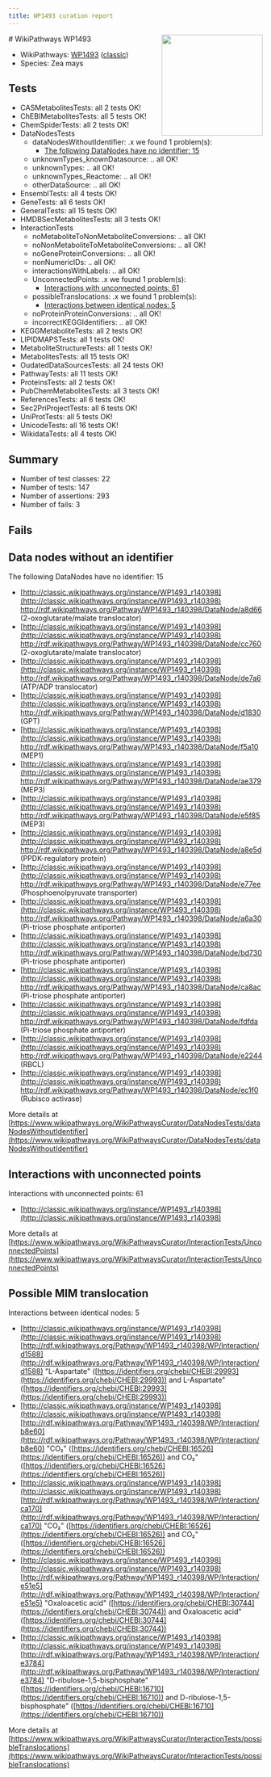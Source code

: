 ```yaml
---
title: WP1493 curation report
---
```


<img style="float: right; width: 200px" src="https://upload.wikimedia.org/wikipedia/commons/thumb/8/83/Wplogo_with_text_500.png/640px-Wplogo_with_text_500.png" />
# WikiPathways WP1493

* WikiPathways: [WP1493](https://wikipathways.org/pathways/WP1493) ([classic](https://classic.wikipathways.org/instance/WP1493))
* Species: Zea mays
## Tests
* CASMetabolitesTests: all 2 tests OK!
* ChEBIMetabolitesTests: all 5 tests OK!
* ChemSpiderTests: all 2 tests OK!
* DataNodesTests
    * dataNodesWithoutIdentifier: .x we found 1 problem(s):
        * [The following DataNodes have no identifier: 15](#8792c495)
    * unknownTypes_knownDatasource: .. all OK!
    * unknownTypes: .. all OK!
    * unknownTypes_Reactome: .. all OK!
    * otherDataSource: .. all OK!
* EnsemblTests: all 4 tests OK!
* GeneTests: all 6 tests OK!
* GeneralTests: all 15 tests OK!
* HMDBSecMetabolitesTests: all 3 tests OK!
* InteractionTests
    * noMetaboliteToNonMetaboliteConversions: .. all OK!
    * noNonMetaboliteToMetaboliteConversions: .. all OK!
    * noGeneProteinConversions: .. all OK!
    * nonNumericIDs: .. all OK!
    * interactionsWithLabels: .. all OK!
    * UnconnectedPoints: .x we found 1 problem(s):
        * [Interactions with unconnected points: 61](#7f1d4113)
    * possibleTranslocations: .x we found 1 problem(s):
        * [Interactions between identical nodes: 5](#1c11820a)
    * noProteinProteinConversions: .. all OK!
    * incorrectKEGGIdentifiers: .. all OK!
* KEGGMetaboliteTests: all 2 tests OK!
* LIPIDMAPSTests: all 1 tests OK!
* MetaboliteStructureTests: all 1 tests OK!
* MetabolitesTests: all 15 tests OK!
* OudatedDataSourcesTests: all 24 tests OK!
* PathwayTests: all 11 tests OK!
* ProteinsTests: all 2 tests OK!
* PubChemMetabolitesTests: all 3 tests OK!
* ReferencesTests: all 6 tests OK!
* Sec2PriProjectTests: all 6 tests OK!
* UniProtTests: all 5 tests OK!
* UnicodeTests: all 16 tests OK!
* WikidataTests: all 4 tests OK!


## Summary

* Number of test classes: 22
* Number of tests: 147
* Number of assertions: 293
* Number of fails: 3

## Fails

<a name="8792c495" />

## Data nodes without an identifier

The following DataNodes have no identifier: 15

* [http://classic.wikipathways.org/instance/WP1493_r140398](http://classic.wikipathways.org/instance/WP1493_r140398) http://rdf.wikipathways.org/Pathway/WP1493_r140398/DataNode/a8d66 (2-oxoglutarate/malate translocator)
* [http://classic.wikipathways.org/instance/WP1493_r140398](http://classic.wikipathways.org/instance/WP1493_r140398) http://rdf.wikipathways.org/Pathway/WP1493_r140398/DataNode/cc760 (2-oxoglutarate/malate translocator)
* [http://classic.wikipathways.org/instance/WP1493_r140398](http://classic.wikipathways.org/instance/WP1493_r140398) http://rdf.wikipathways.org/Pathway/WP1493_r140398/DataNode/de7a6 (ATP/ADP translocator)
* [http://classic.wikipathways.org/instance/WP1493_r140398](http://classic.wikipathways.org/instance/WP1493_r140398) http://rdf.wikipathways.org/Pathway/WP1493_r140398/DataNode/d1830 (GPT)
* [http://classic.wikipathways.org/instance/WP1493_r140398](http://classic.wikipathways.org/instance/WP1493_r140398) http://rdf.wikipathways.org/Pathway/WP1493_r140398/DataNode/f5a10 (MEP1)
* [http://classic.wikipathways.org/instance/WP1493_r140398](http://classic.wikipathways.org/instance/WP1493_r140398) http://rdf.wikipathways.org/Pathway/WP1493_r140398/DataNode/ae379 (MEP3)
* [http://classic.wikipathways.org/instance/WP1493_r140398](http://classic.wikipathways.org/instance/WP1493_r140398) http://rdf.wikipathways.org/Pathway/WP1493_r140398/DataNode/e5f85 (MEP3)
* [http://classic.wikipathways.org/instance/WP1493_r140398](http://classic.wikipathways.org/instance/WP1493_r140398) http://rdf.wikipathways.org/Pathway/WP1493_r140398/DataNode/a8e5d (PPDK-regulatory protein)
* [http://classic.wikipathways.org/instance/WP1493_r140398](http://classic.wikipathways.org/instance/WP1493_r140398) http://rdf.wikipathways.org/Pathway/WP1493_r140398/DataNode/e77ee (Phosphoenolpyruvate transporter)
* [http://classic.wikipathways.org/instance/WP1493_r140398](http://classic.wikipathways.org/instance/WP1493_r140398) http://rdf.wikipathways.org/Pathway/WP1493_r140398/DataNode/a6a30 (Pi-triose phosphate antiporter)
* [http://classic.wikipathways.org/instance/WP1493_r140398](http://classic.wikipathways.org/instance/WP1493_r140398) http://rdf.wikipathways.org/Pathway/WP1493_r140398/DataNode/bd730 (Pi-triose phosphate antiporter)
* [http://classic.wikipathways.org/instance/WP1493_r140398](http://classic.wikipathways.org/instance/WP1493_r140398) http://rdf.wikipathways.org/Pathway/WP1493_r140398/DataNode/ca8ac (Pi-triose phosphate antiporter)
* [http://classic.wikipathways.org/instance/WP1493_r140398](http://classic.wikipathways.org/instance/WP1493_r140398) http://rdf.wikipathways.org/Pathway/WP1493_r140398/DataNode/fdfda (Pi-triose phosphate antiporter)
* [http://classic.wikipathways.org/instance/WP1493_r140398](http://classic.wikipathways.org/instance/WP1493_r140398) http://rdf.wikipathways.org/Pathway/WP1493_r140398/DataNode/e2244 (RBCL)
* [http://classic.wikipathways.org/instance/WP1493_r140398](http://classic.wikipathways.org/instance/WP1493_r140398) http://rdf.wikipathways.org/Pathway/WP1493_r140398/DataNode/ec1f0 (Rubisco activase)


More details at [https://www.wikipathways.org/WikiPathwaysCurator/DataNodesTests/dataNodesWithoutIdentifier](https://www.wikipathways.org/WikiPathwaysCurator/DataNodesTests/dataNodesWithoutIdentifier)

<a name="7f1d4113" />

## Interactions with unconnected points

Interactions with unconnected points: 61

* [http://classic.wikipathways.org/instance/WP1493_r140398](http://classic.wikipathways.org/instance/WP1493_r140398)


More details at [https://www.wikipathways.org/WikiPathwaysCurator/InteractionTests/UnconnectedPoints](https://www.wikipathways.org/WikiPathwaysCurator/InteractionTests/UnconnectedPoints)

<a name="1c11820a" />

## Possible MIM translocation

Interactions between identical nodes: 5

* [http://classic.wikipathways.org/instance/WP1493_r140398](http://classic.wikipathways.org/instance/WP1493_r140398) [http://rdf.wikipathways.org/Pathway/WP1493_r140398/WP/Interaction/d1588](http://rdf.wikipathways.org/Pathway/WP1493_r140398/WP/Interaction/d1588) "L-Aspartate" ([https://identifiers.org/chebi/CHEBI:29993](https://identifiers.org/chebi/CHEBI:29993)) and 
L-Aspartate" ([https://identifiers.org/chebi/CHEBI:29993](https://identifiers.org/chebi/CHEBI:29993))
* [http://classic.wikipathways.org/instance/WP1493_r140398](http://classic.wikipathways.org/instance/WP1493_r140398) [http://rdf.wikipathways.org/Pathway/WP1493_r140398/WP/Interaction/b8e60](http://rdf.wikipathways.org/Pathway/WP1493_r140398/WP/Interaction/b8e60) "CO₂" ([https://identifiers.org/chebi/CHEBI:16526](https://identifiers.org/chebi/CHEBI:16526)) and 
CO₂" ([https://identifiers.org/chebi/CHEBI:16526](https://identifiers.org/chebi/CHEBI:16526))
* [http://classic.wikipathways.org/instance/WP1493_r140398](http://classic.wikipathways.org/instance/WP1493_r140398) [http://rdf.wikipathways.org/Pathway/WP1493_r140398/WP/Interaction/ca170](http://rdf.wikipathways.org/Pathway/WP1493_r140398/WP/Interaction/ca170) "CO₂" ([https://identifiers.org/chebi/CHEBI:16526](https://identifiers.org/chebi/CHEBI:16526)) and 
CO₂" ([https://identifiers.org/chebi/CHEBI:16526](https://identifiers.org/chebi/CHEBI:16526))
* [http://classic.wikipathways.org/instance/WP1493_r140398](http://classic.wikipathways.org/instance/WP1493_r140398) [http://rdf.wikipathways.org/Pathway/WP1493_r140398/WP/Interaction/e51e5](http://rdf.wikipathways.org/Pathway/WP1493_r140398/WP/Interaction/e51e5) "Oxaloacetic acid" ([https://identifiers.org/chebi/CHEBI:30744](https://identifiers.org/chebi/CHEBI:30744)) and 
Oxaloacetic acid" ([https://identifiers.org/chebi/CHEBI:30744](https://identifiers.org/chebi/CHEBI:30744))
* [http://classic.wikipathways.org/instance/WP1493_r140398](http://classic.wikipathways.org/instance/WP1493_r140398) [http://rdf.wikipathways.org/Pathway/WP1493_r140398/WP/Interaction/e3784](http://rdf.wikipathways.org/Pathway/WP1493_r140398/WP/Interaction/e3784) "D-ribulose-1,5-bisphosphate" ([https://identifiers.org/chebi/CHEBI:16710](https://identifiers.org/chebi/CHEBI:16710)) and 
D-ribulose-1,5-bisphosphate" ([https://identifiers.org/chebi/CHEBI:16710](https://identifiers.org/chebi/CHEBI:16710))


More details at [https://www.wikipathways.org/WikiPathwaysCurator/InteractionTests/possibleTranslocations](https://www.wikipathways.org/WikiPathwaysCurator/InteractionTests/possibleTranslocations)

